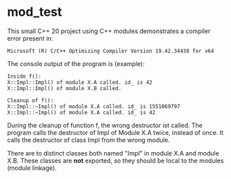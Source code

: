 # mod_test

This small C++ 20 project using C++ modules demonstrates a compiler
error present in:

    Microsoft (R) C/C++ Optimizing Compiler Version 19.42.34438 for x64

The console output of the program is (example):

	Inside f():
	X::Impl::Impl() of module X.A called. id_ is 42
	X::Impl::Impl() of module X.B called.

	Cleanup of f():
	X::Impl::~Impl() of module X.A called. id_ is 1551069797
	X::Impl::~Impl() of module X.A called. id_ is 42

During the cleanup of function f, the wrong destructor ist called. The program
calls the destructor of Impl of Module X.A twice, instead of once. It calls the 
destructor of class Impl from the wrong module.

There are to distinct classes both named "Impl" in module X.A and module X.B. These
classes are **not** exported, so they should be local to the modules (module linkage).
